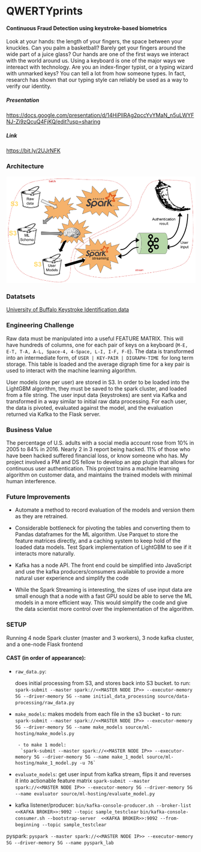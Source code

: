 # QWERTYprints
#### Continuous Fraud Detection using keystroke-based biometrics
Look at your hands: the length of your fingers, the space between your knuckles. Can you palm a basketball? Barely get your fingers around the wide part of a juice glass? Our hands are one of the first ways we interact with the world around us.
Using a keyboard is one of the major ways we intereact with technology. Are you an index-finger typist, or a typing wizard with unmarked keys? You can tell a lot from how someone types. In fact, research has shown that our typing style can reliably be used as a way to verify our identity.

##### Presentation
https://docs.google.com/presentation/d/14HiPllRAg2pccYvYMaN_n5uLWYFNJ-Zi9zQcuQ4FjKQ/edit?usp=sharing
##### Link
https://bit.ly/2UJrNFK

### Architecture
![Alt text](QWERTYprints_presentation_archi.png?raw=true "Project Architecture")

### Datatsets
[University of Buffalo Keystroke Identification data](https://cubs.buffalo.edu/research/datasets)

### Engineering Challenge

Raw data must be manipulated into a useful FEATURE MATRIX. This will have hundreds of columns, one for each pair of keys on a keyboard (`M-E, E-T, T-A, A-L, Space-4, 4-Space, L-I, I-F, F-E`).
The data is transformed into an intermediate form, of `USER | KEY-PAIR | DIGRAPH-TIME `for long term storage. This table is loaded and the average digraph time for a key pair is used to interact with the machine learning algorithm.

User models (one per user) are stored in S3. In order to be loaded into the LightGBM algorithm, they must be saved to the spark cluster, and loaded from a file string. The user input data (keystrokes) are sent via Kafka and transformed in a way similar to initial raw data processing. For each user, the data is pivoted, evaluated against the model, and the evaluation returned via Kafka to the Flask server.

### Business Value

The percentage of U.S. adults with a social media account rose from 10% in 2005 to 84% in 2016. Nearly 2 in 3 report being hacked. 11% of those who have been hacked suffered financial loss, or know someone who has. My project involved a PM and DS fellow to develop an app plugin that allows for continuous user authentication. This project trains a machine learning algorithm on customer data, and maintains the trained models with minimal human interference.

### Future Improvements

 - Automate a method to record evaluation of the models and version them as they are retrained.
 
 - Considerable bottleneck for pivoting the tables and converting them to Pandas dataframes for the ML algorithm. Use Parquet to store the feature matrices directly, and a caching system to keep hold of the loaded data models. Test Spark implementation of LightGBM to see if it interacts more naturally.
 
 - Kafka has a node API. The front end could be simplified into JavaScript and use the kafka producers/consumers available to provide a more natural user experience and simplify the code
 
 - While the Spark Streaming is interesting, the sizes of use input data are small enough that a node with a fast GPU sould be able to serve the ML models in a more efficient way. This would simplify the code and give the data scientist more control over the implementation of the algorithm.

### SETUP
Running 4 node Spark cluster (master and 3 workers), 3 node kafka cluster, and a one-node Flask frontend

#### CAST (in order of appearance):

- `raw_data.py`:

    does initial processing from S3, and stores back into S3 bucket.
    to run:
    `spark-submit --master spark://<<MASTER NODE IP>> --executor-memory 5G --driver-memory 5G --name initial_data_processing source/data-processing/raw_data.py`

- `make_models`:
    makes models from each file in the s3 bucket
       - to run:
        `spark-submit --master spark://<<MASTER NODE IP>> --executor-memory 5G --driver-memory 5G --name make_models source/ml-hosting/make_models.py`

       - to make 1 model:
        `spark-submit --master spark://<<MASTER NODE IP>> --executor-memory 5G --driver-memory 5G --name make_1_model source/ml-hosting/make_1_model.py -u 76`

- `evaluate_models`:
    get user input from kafka stream, flips it and reverses it into actionable feature matrix
    `spark-submit --master spark://<<MASTER NODE IP>> --executor-memory 5G --driver-memory 5G --name evaluator source/ml-hosting/evaluate_model.py`


- kafka listener/producer:
    `bin/kafka-console-producer.sh --broker-list <<KAFKA BROKER>>:9092 --topic sample_testclear`
    `bin/kafka-console-consumer.sh --bootstrap-server  <<KAFKA BROKER>>:9092 --from-beginning --topic sample_testclear`

pyspark: 
    `pyspark --master spark://<<MASTER NODE IP>> --executor-memory 5G --driver-memory 5G --name pyspark_lab`
